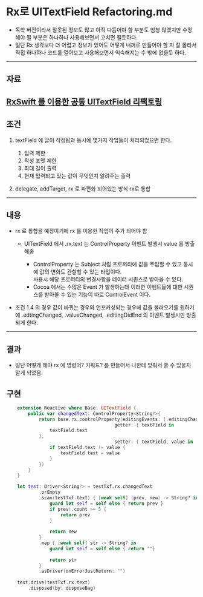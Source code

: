 # Rx로 UITextField Refactoring.md
- 독학 버전이라서 잘못된 정보도 많고 아직 다듬어야 할 부분도 엄청 많겠지만 수정해야 될 부분은 하나하나 사용해보면서 고치면 될듯하다.
- 일단 Rx 생각보다 더 어렵고 정보가 있어도 어떻게 내꺼로 만들어야 할 지 잘 몰라서 직접 하나하나 코드를 열어보고 사용해보면서 익숙해지는 수 밖에 없을듯 하다.
----
## 자료
[RxSwift 를 이용한 공통 UITextField 리팩토링](https://dealicious-inc.github.io/2021/12/06/rxswift-textfield.html)
---
## 조건
1. textField 에 글이 작성됨과 동시에 몇가지 작업들이 처리되었으면 한다.
    1. 입력 제한
    2. 작성 포맷 제한
    3. 최대 길이 출력
    4. 현재 입력되고 있는 값이 무엇인지 알려주는 출력

2. delegate, addTarget, rx 로 파편화 되어있는 방식 rx로 통합

----
## 내용
- rx 로 통합을 예정이기에 rx 를 이용한 작업이 주가 되어야 함
    - UITextField 에서 .rx.text 는 ControlProperty 이벤트 발생시 value 를 방출 해줌

        * ControlProperty 는 Subject 처럼 프로퍼티에 값을 주입할 수 있고 동시에 값의 변화도 관찰할 수 있는 타입이다.<br>사용시 해당 프로퍼티의 변경사항을 데이터 시퀀스로 받아올 수 있다.
        * Cocoa 에서는 수많은 Event 가 발생하는데 이러한 이벤트들에 대한 시퀀스를 받아올 수 있는 기능이 바로 ControlEvent 이다.

- 조건 1.4 의 경우 값이 바뀌는 경우와 언포커싱되는 경우에 값을 불러오기를 원하기에
    .edtingChanged, .valueChanged, .editingDidEnd 의 이벤트 발생시만 방출되게 한다.

---
## 결과
- 일단 어떻게 해야 rx 에 명령어? 키워드? 를 만들어서 나한테 맞춰서 쓸 수 있을지 알게 되었음.


## 구현
```swift
    extension Reactive where Base: UITextField {
        public var changedText: ControlProperty<String?>{
            return base.rx.controlProperty(editingEvents: [.editingChanged, .valueChanged, .editingDidEnd],
                                        getter: { textField in
                textField.text
            },
                                        setter: { textField, value in
                if textField.text != value {
                    textField.text = value
                }
            })
        }
    }
```

```swift
    let test: Driver<String?> = testTxf.rx.changedText
            .orEmpty
            .scan(testTxf.text) { [weak self] (prev, new) -> String? in
                guard let self = self else { return prev }
                if prev!.count >= 5 {
                    return prev
                }
                
                return new
            }
            .map { [weak self] str -> String? in
                guard let self = self else { return ""}
                
                return str
            }
            .asDriver(onErrorJustReturn: "")
        
    test.drive(testTxf.rx.text)
        .disposed(by: disposeBag)
```